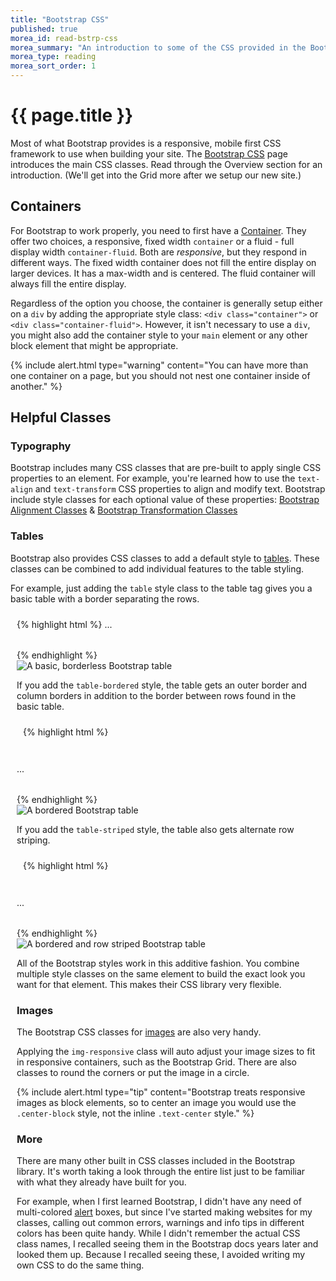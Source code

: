 ```yaml
---
title: "Bootstrap CSS"
published: true
morea_id: read-bstrp-css
morea_summary: "An introduction to some of the CSS provided in the Bootstrap framework."
morea_type: reading
morea_sort_order: 1
---
```


# {{ page.title }}

Most of what Bootstrap provides is a responsive, mobile first CSS framework to use when building your site.  The [Bootstrap CSS](http://getbootstrap.com/css/) page introduces the main CSS classes. Read through the Overview section for an introduction.  (We'll get into the Grid more after we setup our new site.)

## Containers
For Bootstrap to work properly, you need to first have a [Container](http://getbootstrap.com/css/#overview-container).  They offer two choices, a responsive, fixed width `container`  or a fluid - full display width `container-fluid`.  Both are *responsive*, but they respond in different ways.  The fixed width container does not fill the entire display on larger devices.  It has a max-width and is centered.  The fluid container will always fill the entire display.

Regardless of the option you choose, the container is generally setup either on a `div` by adding the appropriate style class: `<div class="container">` or `<div class="container-fluid">`.  However, it isn't necessary to use a `div`, you might also add the container style to your `main` element or any other block element that might be appropriate.

{% include alert.html type="warning"
   content="You can have more than one container on a page, but you should not nest one container inside of another."
%}

## Helpful Classes

### Typography
Bootstrap includes many CSS classes that are pre-built to apply single CSS properties to an element.  For example, you're learned how to use the `text-align` and `text-transform` CSS properties to align and modify text.  Bootstrap include style classes for each optional value of these properties: [Bootstrap Alignment Classes](http://getbootstrap.com/css/#type-alignment) & [Bootstrap Transformation Classes](http://getbootstrap.com/css/#type-transformation)

### Tables
Bootstrap also provides CSS classes to add a default style to [tables](http://getbootstrap.com/css/#type-transformation).  These classes can be combined to add individual features to the table styling.

For example, just adding the `table` style class to the table tag gives you a basic table with a border separating the rows.

<div style="padding:10px">
<div class="row">
<div class="col-xs-12 col-md-6">
  {% highlight html %}
    <table class="table">
      ...
    <table>
  {% endhighlight %}
</div>
<div class="col-xs-12 col-md-6">
  <img class="img-responsive" src="{{ "/morea/bootstrap-intro/images/basic-table.png" | prepend:site.baseurl }}" alt="A basic, borderless Bootstrap table">
</div>
</div>
</div>

If you add the `table-bordered` style, the table gets an outer border and column borders in addition to the border between rows found in the basic table.

<div style="padding:10px">
<div class="row">
<div class="col-xs-12 col-md-6">
  {% highlight html %}
    <table class="table table-bordered">
      ...
    <table>
  {% endhighlight %}
</div>
<div class="col-xs-12 col-md-6">
  <img class="img-responsive" src="{{ "/morea/bootstrap-intro/images/bordered-table.png" | prepend:site.baseurl }}" alt="A bordered Bootstrap table">
</div>
</div>
</div>

If you add the `table-striped` style, the table also gets alternate row striping.

<div style="padding:10px">
<div class="row">
<div class="col-xs-12 col-md-6">
  {% highlight html %}
    <table class="table table-bordered table-striped">
      ...
    <table>
  {% endhighlight %}
</div>
<div class="col-xs-12 col-md-6">
  <img class="img-responsive" src="{{ "/morea/bootstrap-intro/images/bordered-striped-table.png" | prepend:site.baseurl }}" alt="A bordered and row striped Bootstrap table">
</div>
</div>
</div>

All of the Bootstrap styles work in this additive fashion.  You combine multiple style classes on the same element to build the exact look you want for that element.  This makes their CSS library very flexible.

### Images
The Bootstrap CSS classes for [images](http://getbootstrap.com/css/#images) are also very handy.

Applying the `img-responsive` class will auto adjust your image sizes to fit in responsive containers, such as the Bootstrap Grid.  There are also classes to round the corners or put the image in a circle.


{% include alert.html type="tip"
   content="Bootstrap treats responsive images as block elements, so to center an image you would use the `.center-block` style, not the inline `.text-center` style."
%}

### More
There are many other built in CSS classes included in the Bootstrap library.  It's worth taking a look through the entire list just to be familiar with what they already have built for you.  

For example, when I first learned Bootstrap, I didn't have any need of multi-colored [alert](http://getbootstrap.com/components/#alerts) boxes, but since I've started making websites for my classes, calling out common errors, warnings and info tips in different colors has been quite handy. While I didn't remember the actual CSS class names, I recalled seeing them in the Bootstrap docs years later and looked them up.  Because I recalled seeing these, I avoided writing my own CSS to do the same thing.
